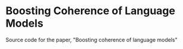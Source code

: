 # Boosting Coherence of Language Models

Source code for the paper, "Boosting coherence of language models"

